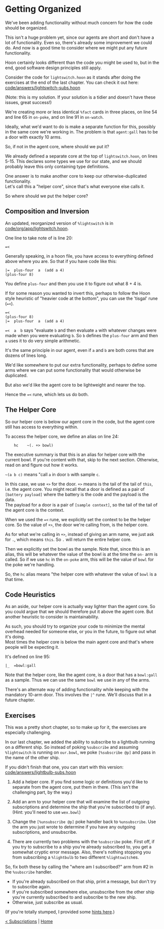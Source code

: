 # Getting Organized

We've been adding functionality without much concern for how the code should be organized.

This isn't a huge problem yet, since our agents are short and don't have a lot of 
functionality.  Even so, there's already some improvement we could do.  And now is a
good time to consider where we might put any future functionality.

Hoon certainly looks different than the code you might be used to, but in the end,
good software design principles still apply.  

Consider the code for `lightswitch.hoon` as it stands after doing the exercises at
the end of the last chapter.  You can check it out here: 
[code/answers/lightswitch-subs.hoon](code/answers/lightswitch-subs.hoon)

(Note: this is my solution.  If your solution is a tidier and doesn't have these 
issues, great success!)

We're creating more or less identical `%fact` cards in three places, on line 54 and 
line 65 in `on-poke`, and on line 91 in `on-watch`.

Ideally, what we'd want to do is make a separate function for this, possibly in
the same core we're working in.  The problem is that `agent:gall` has to be a door 
with exactly 10 arms.

So, if not in the agent core, where should we put it?  

We already defined a separate core at the top of `lightswitch.hoon`, on lines 5-15.
This declares some types we use for our state, and we should probably leave this
only containing type definitions.

One answer is to make another core to keep our otherwise-duplicated functionality.  
Let's call this a "helper core", since that's what everyone else calls it.

So where should we put the helper core?

## Composition and Inversion

An updated, reorganized version of `%lightswitch` is in [code/org/app/lightswitch.hoon](code/org/app/lightswitch.hoon).

One line to take note of is line 20:
```
=<
```

Generally speaking, in a hoon file, you have access to everything defined above where you
are.  So that if you have code like this:
```
|=  plus-four  a  (add a 4)
(plus-four 8)
```

You define `plus-four` and then you use it to figure out what 8 + 4 is.

If for some reason you wanted to invert this, perhaps to follow the Hoon style 
heuristic of "heavier code at the bottom", you can use the 'tisgal' rune (`=<`).
```
=<
(plus-four 8)
|=  plus-four  a  (add a 4)
```

 `=<  a  b` says "evaluate `b` and then evaluate `a` with whatever changes 
were made when you were evaluating `b`.  So `b` defines the `plus-four` arm and
then `a` uses it to do very simple arithmetic.

It's the same principle in our agent, even if `a` and `b` are both cores that are
dozens of lines long.  

We'd like somewhere to put our extra functionality, perhaps to define some arms
where we can put some functionality that would otherwise be duplicated.

But also we'd like the agent core to be lightweight and nearer the top.

Hence the `=<` rune, which lets us do both.

## The Helper Core

So our helper core is below our agent core in the code, but the agent core still has
access to everything within.

To access the helper core, we define an alias on line 24:
```
    hc    ~(. +> bowl)
```

The executive summary is that this is an alias for helper core with the
current bowl.  If you're content with that, skip to the next section.
Otherwise, read on and figure out how it works.

`~(a b c)` means "call `a` in door `b` with sample `c`.  

In this case, we use `+>` for the door.  `+>` means is the tail of the tail of 
`this`, i.e. the agent core.  You might recall that a door is defined as a pair 
of `[battery payload]` where the battery is the code and the payload is the data.  
The payload for a door is a pair of `[sample context]`, so the tail of the 
tail of the agent core is the context.

When we used the `=<` rune, we explicitly set the context to be the helper 
core.  So the value of `+>`, the door we're calling from, is the helper core.

As for what we're calling in `+>`, instead of giving an arm name, we just ask 
for `.`, which means `this`.  So `.` will return the entire helper core.

Then we explicitly set the bowl as the sample. Note that, since this is an 
alias, this will be whatever the value of the bowl is at the time the `on-` 
arm is called.  So if we use `hc` in the `on-poke` arm, this will be the 
value of `bowl` for the poke we're handling.

So, the `hc` alias means "the helper core with whatever the value of `bowl`
is a that time.

## Code Heuristics

As an aside, our helper core is actually way lighter than the agent core.  So
you could argue that we should therefore put it above the agent core.  But 
another heuristic to consider is maintainability.

As such, you should try to organize your code to minimize the mental overhead 
needed for someone else, or you in the future, to figure out what  it's doing.  
Most times the helper core is below the main agent core and that's where people 
will be expecting it.

It's defined on line 95:
```
|_  =bowl:gall
```

Note that the helper core, like the agent core, is a door that has a `bowl:gall` as
a sample.  Thus we can use the same `bowl` we use in any of the arms.

There's an alternate way of adding functionality while keeping with the mandatory
10-arm door.  This involves the `|^` rune.  We'll discuss that in a future chapter.

## Exercises

This was a pretty short chapter, so to make up for it, the exercises are especially
challenging.

In our last chapter, we added the ability to subscribe to a lightbulb running on
a different ship.  So instead of poking `%subscribe` and assuming `%lightswitch` is
running on `our.bowl`, we poke `[%subscribe @p]` and pass in the name of the other 
ship.

If you didn't finish that one, you can start with this version:
[code/answers/lightbulb-subs.hoon](code/answers/lightbulb-subs.hoon)

1. Add a helper core.  If you find some logic or definitions you'd like to separate 
from the agent core, put them in there.  (This isn't the challenging part, by the 
way.)

2. Add an arm to your helper core that will examine the list of outgoing subscriptions
and determine the ship that you're subscribed to (if any).  (Hint: you'll need
to use `wex.bowl`)

3. Change the `[%unsubscribe @p]` poke handler back to `%unsubscribe`.  Use the 
arm you just wrote to determine if you have any outgoing subscriptions, and 
unsubscribe.

4. There are currently two problems with the `%subscribe` poke.  First off, if you
try to subscribe to a ship you're already subscribed to, you get a somewhat
cryptic error message.  Also, there's nothing stopping you from subscribing a
`%lightbulb` to two different `%lightswitch`es.  

  So, fix both these by calling the "where am I subscribed?" arm from #2 in the
`%subscribe` handler.  

  - If you're already subscribed on that ship, print a message, but don't 
  try to subscribe again.
  - If you're subscribed somewhere else, unsubscribe from the other ship you're
  currently subscribed to and subscribe to the new ship.
  - Otherwise, just subscribe as usual.

(If you're totally stumped, I provided some [hints here](org-hints.md).)

[&lt; Subscriptions](subscriptions.md) | [Home](overview.md)


